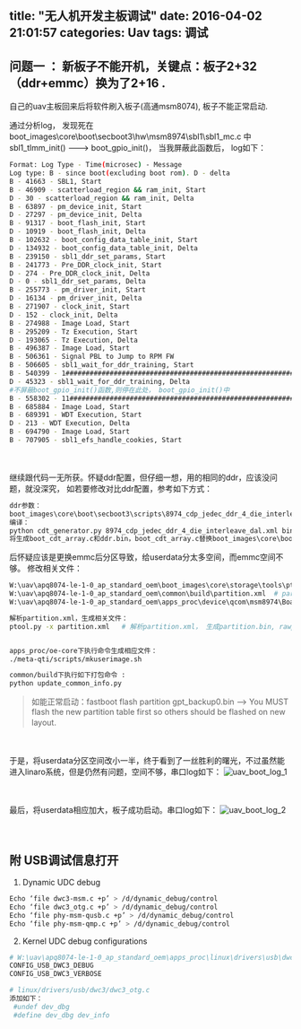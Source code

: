 title: "无人机开发主板调试"
date: 2016-04-02 21:01:57
categories: Uav
tags: 调试
---


## 问题一 ： 新板子不能开机，关键点：板子2+32（ddr+emmc）换为了2+16 .

自己的uav主板回来后将软件刷入板子(高通msm8074), 板子不能正常启动.

通过分析log， 发现死在boot_images\core\boot\secboot3\hw\msm8974\sbl1\sbl1_mc.c 中 sbl1_tlmm_init() ---> boot_gpio_init()， 当我屏蔽此函数后， log如下：  
```bash 
Format: Log Type - Time(microsec) - Message 
Log type: B - since boot(excluding boot rom). D - delta 
B - 41663 - SBL1, Start 
B - 46909 - scatterload_region && ram_init, Start 
D - 30 - scatterload_region && ram_init, Delta 
B - 63897 - pm_device_init, Start 
D - 27297 - pm_device_init, Delta 
B - 91317 - boot_flash_init, Start 
D - 10919 - boot_flash_init, Delta 
B - 102632 - boot_config_data_table_init, Start 
D - 134932 - boot_config_data_table_init, Delta 
B - 239150 - sbl1_ddr_set_params, Start 
B - 241773 - Pre_DDR_clock_init, Start 
D - 274 - Pre_DDR_clock_init, Delta 
D - 0 - sbl1_ddr_set_params, Delta 
B - 255773 - pm_driver_init, Start 
D - 16134 - pm_driver_init, Delta 
B - 271907 - clock_init, Start 
D - 152 - clock_init, Delta 
B - 274988 - Image Load, Start 
B - 295209 - Tz Execution, Start 
D - 193065 - Tz Execution, Delta 
B - 496387 - Image Load, Start 
B - 506361 - Signal PBL to Jump to RPM FW 
B - 506605 - sbl1_wait_for_ddr_training, Start   
B - 540399 - 1######################################################### 
D - 45323 - sbl1_wait_for_ddr_training, Delta 
#不屏蔽boot_gpio_init()函数,则停在此处， boot_gpio_init()中
B - 558302 - 11#########################################################   
B - 685884 - Image Load, Start 
B - 689391 - WDT Execution, Start 
D - 213 - WDT Execution, Delta 
B - 694790 - Image Load, Start 
B - 707905 - sbl1_efs_handle_cookies, Start 
```
　
<!--more-->
继续跟代码一无所获。怀疑ddr配置，但仔细一想，用的相同的ddr，应该没问题，就没深究， 如若要修改对比ddr配置，参考如下方式：
```bash
ddr参数：
boot_images\core\boot\secboot3\scripts\8974_cdp_jedec_ddr_4_die_interleave_dal.xml   ---> DDR 参数配置文件（对比ddr数据手册），
编译：
python cdt_generator.py 8974_cdp_jedec_ddr_4_die_interleave_dal.xml binfile.bin
将生成boot_cdt_array.c和ddr.bin，boot_cdt_array.c替换boot_images\core\boot\secboot3\hw\msm8974\boot_cdt_array.c,然后重新make boot
```

后怀疑应该是更换emmc后分区导致，给userdata分太多空间，而emmc空间不够。
修改相关文件：
```bash
W:\uav\apq8074-le-1-0_ap_standard_oem\boot_images\core\storage\tools\ptool\ptool.py #  python script to create GPT partition table 
W:\uav\apq8074-le-1-0_ap_standard_oem\common\build\partition.xml  # partition table information 
W:\uav\apq8074-le-1-0_ap_standard_oem\apps_proc\device\qcom\msm8974\BoardConfig.mk #  file system image size for android 

解析partition.xml，生成相关文件：
ptool.py -x partition.xml   # 解析partition.xml， 生成partition.bin, rawprogram.xml等文件


apps_proc/oe-core下执行命令生成相应文件：
./meta-qti/scripts/mkuserimage.sh 

common/build下执行如下打包命令 :
python update_common_info.py 
```
> 如能正常启动：fastboot flash partition gpt_backup0.bin --> You MUST flash the new partition table first so others should be flashed on new layout. 　　



　

于是，将userdata分区空间改小一半，终于看到了一丝胜利的曙光，不过虽然能进入linaro系统，但是仍然有问题，空间不够，串口log如下：
![uav_boot_log_1](http://7xjdax.com1.z0.glb.clouddn.com/uav_boot_small.png)

　　



最后，将userdata相应加大，板子成功启动。串口log如下： 
![uav_boot_log_2](http://7xjdax.com1.z0.glb.clouddn.com/uav_boot_ok.png)


　
## 附 USB调试信息打开
1. Dynamic UDC debug 
```bash
Echo ‘file dwc3-msm.c +p’ > /d/dynamic_debug/control 
Echo ‘file dwc3_otg.c +p’ > /d/dynamic_debug/control 
Echo ‘file phy-msm-qusb.c +p’ > /d/dynamic_debug/control 
Echo ‘file phy-msm-qmp.c +p’ > /d/dynamic_debug/control 
```

2. Kernel UDC debug configurations 

```bash 
# W:\uav\apq8074-le-1-0_ap_standard_oem\apps_proc\linux\drivers\usb\dwc3\Makefile
CONFIG_USB_DWC3_DEBUG 
CONFIG_USB_DWC3_VERBOSE

# linux/drivers/usb/dwc3/dwc3_otg.c
添加如下：
 #undef dev_dbg 
 #define dev_dbg dev_info  
```
